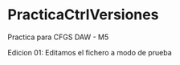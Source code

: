 # PracticaCtrlVersiones
Practica para CFGS DAW - M5


Edicion 01: Editamos el fichero a modo de prueba